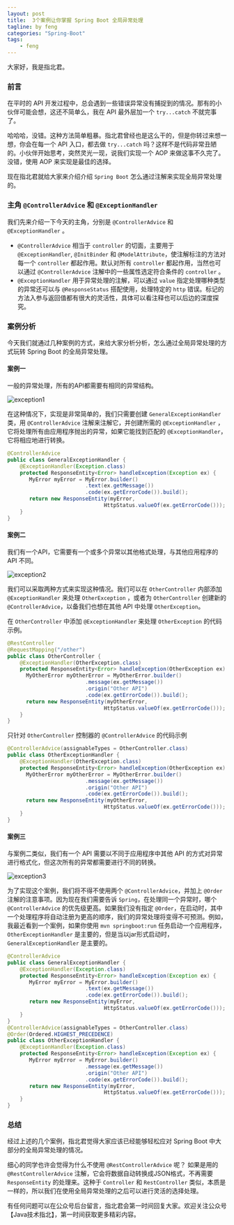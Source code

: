 ```yaml
---
layout: post
title:  3个案例让你掌握 Spring Boot 全局异常处理
tagline: by feng
categories: "Spring-Boot"
tags: 
    - feng
---
```


大家好，我是指北君。

### 前言

在平时的 API 开发过程中，总会遇到一些错误异常没有捕捉到的情况。那有的小伙伴可能会想，这还不简单么，我在 API 最外层加一个 `try...catch` 不就完事了。

哈哈哈，没错。这种方法简单粗暴。指北君曾经也是这么干的，但是你转过来想一想，你会在每一个 API 入口，都去做 `try...catch` 吗？这样不是代码非常丑陋的。小伙伴开始思考，突然灵光一现，说我们实现一个 AOP 来做这事不久完了。没错，使用 AOP 来实现是最佳的选择。

现在指北君就给大家来介绍介绍 `Spring Boot` 怎么通过注解来实现全局异常处理的。

<!--more-->

### 主角 `@ControllerAdvice` 和 `@ExceptionHandler`

我们先来介绍一下今天的主角，分别是 `@ControllerAdvice` 和 `@ExceptionHandler` 。

+ `@ControllerAdvice` 相当于 `controller` 的切面，主要用于 `@ExceptionHandler`,  `@InitBinder` 和 `@ModelAttribute`，使注解标注的方法对每一个 `controller` 都起作用。默认对所有 `controller` 都起作用，当然也可以通过 `@ControllerAdvice` 注解中的一些属性选定符合条件的 `controller` 。
+ `@ExceptionHandler` 用于异常处理的注解，可以通过 `value` 指定处理哪种类型的异常还可以与 `@ResponseStatus` 搭配使用，处理特定的 `http` 错误。标记的方法入参与返回值都有很大的灵活性，具体可以看注释也可以后边的深度探究。

### 案例分析

今天我们就通过几种案例的方式，来给大家分析分析，怎么通过全局异常处理的方式玩转 Spring Boot 的全局异常处理。

#### 案例一

一般的异常处理，所有的API都需要有相同的异常结构。

![exception1](http://www.javanorth.cn/assets/images/2021/feng/exception1.png)

在这种情况下，实现是非常简单的，我们只需要创建 `GeneralExceptionHandler` 类，用 `@ControllerAdvice` 注解来注解它，并创建所需的 `@ExceptionHandler` ，它将处理所有由应用程序抛出的异常，如果它能找到匹配的 `@ExceptionHandler`，它将相应地进行转换。

```java
@ControllerAdvice
public class GeneralExceptionHandler {
    @ExceptionHandler(Exception.class)
    protected ResponseEntity<Error> handleException(Exception ex) {
       MyError myError = MyError.builder()
                         .text(ex.getMessage())
                         .code(ex.getErrorCode()).build();
       return new ResponseEntity(myError,
                               HttpStatus.valueOf(ex.getErrorCode()));
    }
}
```

#### 案例二

我们有一个API，它需要有一个或多个异常以其他格式处理，与其他应用程序的 API 不同。

![exception2](http://www.javanorth.cn/assets/images/2021/feng/exception2.png)

我们可以采取两种方式来实现这种情况。我们可以在 `OtherController` 内部添加 `@ExceptionHandler` 来处理 `OtherException` ，或者为 `OtherController` 创建新的`@ControllerAdvice`，以备我们也想在其他 API 中处理 `OtherException`。

在 `OtherController` 中添加 `@ExceptionHandler` 来处理 `OtherException` 的代码示例。

```java
@RestController
@RequestMapping("/other")
public class OtherController {
    @ExceptionHandler(OtherException.class)
    protected ResponseEntity<Error> handleException(OtherException ex) {
      MyOtherError myOtherError = MyOtherError.builder()
                         .message(ex.getMessage())
                         .origin("Other API")
                         .code(ex.getErrorCode()).build();
      return new ResponseEntity(myOtherError,
                               HttpStatus.valueOf(ex.getErrorCode()));
    }
}
```

只针对 `OtherController` 控制器的 `@ControllerAdvice` 的代码示例

```java
@ControllerAdvice(assignableTypes = OtherController.class)
public class OtherExceptionHandler {
    @ExceptionHandler(OtherException.class)
    protected ResponseEntity<Error> handleException(OtherException ex) {
      MyOtherError myOtherError = MyOtherError.builder()
                         .message(ex.getMessage())
                         .origin("Other API")
                         .code(ex.getErrorCode()).build();
      return new ResponseEntity(myOtherError,
                               HttpStatus.valueOf(ex.getErrorCode()));
    }
}
```

#### 案例三

与案例二类似，我们有一个 API 需要以不同于应用程序中其他 API 的方式对异常进行格式化，但这次所有的异常都需要进行不同的转换。

![exception3](http://www.javanorth.cn/assets/images/2021/feng/exception3.png)

为了实现这个案例，我们将不得不使用两个 `@ControllerAdvice`，并加上 `@Order` 注解的注意事项。因为现在我们需要告诉 `Spring`，在处理同一个异常时，哪个 `@ControllerAdvice` 的优先级更高。如果我们没有指定 `@Order`，在启动时，其中一个处理程序将自动注册为更高的顺序，我们的异常处理将变得不可预测。例如，我最近看到一个案例，如果你使用 `mvn springboot:run` 任务启动一个应用程序，`OtherExceptionHandler` 是主要的，但是当以jar形式启动时，`GeneralExceptionHandler` 是主要的。

```java
@ControllerAdvice
public class GeneralExceptionHandler {
    @ExceptionHandler(Exception.class)
    protected ResponseEntity<Error> handleException(Exception ex) {
       MyError myError = MyError.builder()
                         .text(ex.getMessage())
                         .code(ex.getErrorCode()).build();
       return new ResponseEntity(myError,
                               HttpStatus.valueOf(ex.getErrorCode()));
    }
}
@ControllerAdvice(assignableTypes = OtherController.class)
@Order(Ordered.HIGHEST_PRECEDENCE)
public class OtherExceptionHandler {
    @ExceptionHandler(Exception.class)
    protected ResponseEntity<Error> handleException(Exception ex) {
       MyError myError = MyError.builder()
                         .message(ex.getMessage())
                         .origin("Other API")
                         .code(ex.getErrorCode()).build();
       return new ResponseEntity(myError,
                               HttpStatus.valueOf(ex.getErrorCode()));
    }
}
```

### 总结

经过上述的几个案例，指北君觉得大家应该已经能够轻松应对 Spring Boot 中大部分的全局异常处理的情况。

细心的同学也许会觉得为什么不使用 `@RestControllerAdvice` 呢？ 如果是用的 `@RestControllerAdvice` 注解，它会将数据自动转换成JSON格式，不再需要 `ResponseEntity` 的处理来。这种于 `Controller` 和 `RestController` 类似，本质是一样的，所以我们在使用全局异常处理的之后可以进行灵活的选择处理。

有任何问题可以在公众号后台留言，指北君会第一时间回复大家。欢迎关注公众号【Java技术指北】，第一时间获取更多精彩内容。
